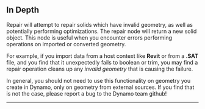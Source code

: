 ## In Depth
Repair will attempt to repair solids which have invalid geometry, as well as potentially performing optimizations. The repair node will return a new solid object. 
This node is useful when you encounter errors performing operations on imported or converted geometry.

For example, if you import data from a host context like **Revit** or from a **.SAT** file, and you find that it unexpectedly fails to boolean or trim, you may find a repair operation cleans up any *invalid geometry* that is causing the failure.

In general, you should not need to use this functionality on geometry you create in Dynamo, only on geometry from external sources. If you find that is not the case, please report a bug to the Dynamo team github!
___


